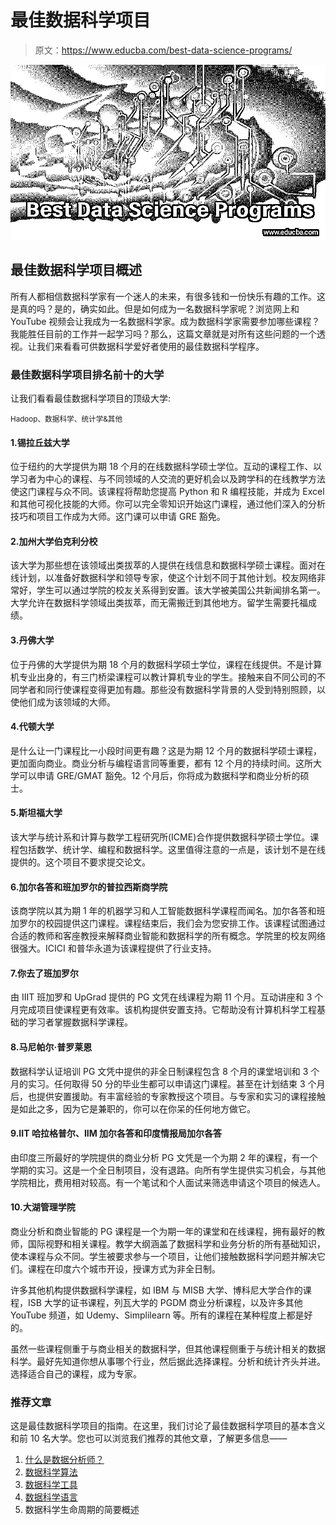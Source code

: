 # 最佳数据科学项目

> 原文：<https://www.educba.com/best-data-science-programs/>

![Best Data Science Programs](img/2574c46c92a3afb209bf9794486a1541.png)



## 最佳数据科学项目概述

所有人都相信数据科学家有一个迷人的未来，有很多钱和一份快乐有趣的工作。这是真的吗？是的，确实如此。但是如何成为一名数据科学家呢？浏览网上和 YouTube 视频会让我成为一名数据科学家。成为数据科学家需要参加哪些课程？我能胜任目前的工作并一起学习吗？那么，这篇文章就是对所有这些问题的一个透视。让我们来看看可供数据科学爱好者使用的最佳数据科学程序。

### 最佳数据科学项目排名前十的大学

让我们看看最佳数据科学项目的顶级大学:

<small>Hadoop、数据科学、统计学&其他</small>

#### 1.锡拉丘兹大学

位于纽约的大学提供为期 18 个月的在线数据科学硕士学位。互动的课程工作、以学习者为中心的课程、与不同领域的人交流的更好机会以及跨学科的在线教学方法使这门课程与众不同。该课程将帮助您提高 Python 和 R 编程技能，并成为 Excel 和其他可视化技能的大师。你可以完全零知识开始这门课程，通过他们深入的分析技巧和项目工作成为大师。这门课可以申请 GRE 豁免。

#### 2.加州大学伯克利分校

该大学为那些想在该领域出类拔萃的人提供在线信息和数据科学硕士课程。面对在线计划，以准备好数据科学和领导专家，使这个计划不同于其他计划。校友网络非常好，学生可以通过学院的校友关系得到安置。该大学被美国公共新闻排名第一。大学允许在数据科学领域出类拔萃，而无需搬迁到其他地方。留学生需要托福成绩。

#### 3.丹佛大学

位于丹佛的大学提供为期 18 个月的数据科学硕士学位，课程在线提供。不是计算机专业出身的，有三门桥梁课程可以教计算机专业的学生。接触来自不同公司的不同学者和同行使课程变得更加有趣。那些没有数据科学背景的人受到特别照顾，以使他们成为该领域的大师。

#### 4.代顿大学

是什么让一门课程比一小段时间更有趣？这是为期 12 个月的数据科学硕士课程，更加面向商业。商业分析与编程语言同等重要，都有 12 个月的持续时间。这所大学可以申请 GRE/GMAT 豁免。12 个月后，你将成为数据科学和商业分析的硕士。

#### 5.斯坦福大学

该大学与统计系和计算与数学工程研究所(ICME)合作提供数据科学硕士学位。课程包括数学、统计学、编程和数据科学。这里值得注意的一点是，该计划不是在线提供的。这个项目不要求提交论文。

#### 6.加尔各答和班加罗尔的普拉西斯商学院

该商学院以其为期 1 年的机器学习和人工智能数据科学课程而闻名。加尔各答和班加罗尔的校园提供这门课程。课程结束后，我们会为您安排工作。该课程试图通过合适的教师和客座教授来解释商业智能和数据科学的所有概念。学院里的校友网络很强大。ICICI 和普华永道为该课程提供了行业支持。

#### 7.你去了班加罗尔

由 IIIT 班加罗和 UpGrad 提供的 PG 文凭在线课程为期 11 个月。互动讲座和 3 个月完成项目使课程更有效率。该机构提供安置支持。它帮助没有计算机科学工程基础的学习者掌握数据科学课程。

#### 8.马尼帕尔·普罗莱恩

数据科学认证培训 PG 文凭中提供的非全日制课程包含 8 个月的课堂培训和 3 个月的实习。任何取得 50 分的毕业生都可以申请这门课程。甚至在计划结束 3 个月后，也提供安置援助。有丰富经验的专家教授这个项目。与专家和实习的课程接触是如此之多，因为它是兼职的，你可以在你呆的任何地方做它。

#### 9.IIT 哈拉格普尔、IIM 加尔各答和印度情报局加尔各答

由印度三所最好的学院提供的商业分析 PG 文凭是一个为期 2 年的课程，有一个学期的实习。这是一个全日制项目，没有退路。向所有学生提供实习机会，与其他学院相比，费用相对较高。有一个笔试和个人面试来筛选申请这个项目的候选人。

#### 10.大湖管理学院

商业分析和商业智能的 PG 课程是一个为期一年的课堂和在线课程，拥有最好的教师，国际视野和相关课程。教学大纲涵盖了数据科学和业务分析的所有基础知识，使本课程与众不同。学生被要求参与一个项目，让他们接触数据科学问题并解决它们。课程在印度六个城市开设，授课方式为非全日制。

许多其他机构提供数据科学课程，如 IBM 与 MISB 大学、博科尼大学合作的课程，ISB 大学的证书课程，列瓦大学的 PGDM 商业分析课程，以及许多其他 YouTube 频道，如 Udemy、Simplilearn 等。所有的课程在某种程度上都是好的。

虽然一些课程侧重于与商业相关的数据科学，但其他课程侧重于与统计相关的数据科学。最好先知道你想从事哪个行业，然后据此选择课程。分析和统计齐头并进。选择适合自己的课程，成为专家。

### 推荐文章

这是最佳数据科学项目的指南。在这里，我们讨论了最佳数据科学项目的基本含义和前 10 名大学。您也可以浏览我们推荐的其他文章，了解更多信息——

1.  [什么是数据分析师？](https://www.educba.com/what-is-data-analyst/)
2.  [数据科学算法](https://www.educba.com/data-science-algorithms/)
3.  [数据科学工具](https://www.educba.com/data-science-tools/)
4.  [数据科学语言](https://www.educba.com/data-science-languages/)
5.  数据科学生命周期的简要概述






